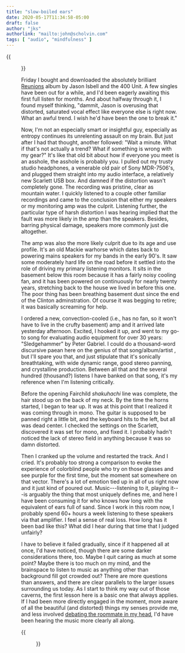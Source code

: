 ```yaml
---
title: "slow-boiled ears"
date: 2020-05-17T11:34:58-05:00
draft: false
author: "jks"
authorlink: "mailto:john@scholvin.com"
tags: [ "audio", "mindfulness" ]
---
```


{{<figure src="/2020/img/IMG_0059.jpg">}}

Friday I bought and downloaded the absolutely brilliant [Reunions](https://orcd.co/reunions) album by Jason Isbell and the 400 Unit. A few singles have been out for a while, and I'd been eagerly awaiting this first full listen for months. And about halfway through it, I found myself thinking, "dammit, Jason is overusing that distorted, saturated vocal effect like everyone else is right now. What an awful trend. I wish he'd have been the one to break it."

Now, I'm not an especially smart or insightful guy, especially as entropy continues its unrelenting assault on my brain. But just after I had that thought, another followed: "Wait a minute. What if that's not actually a trend? What if something is wrong with my gear?" It's like that old bit about how if everyone you meet is an asshole, the asshole is probably you. I pulled out my trusty studio headphones, a venerable old pair of Sony MDR-7506's, and plugged them straight into my audio interface, a relatively new Scarlett USB box. And damned if the distortion wasn't completely gone. The recording was pristine, clear as mountain water. I quickly listened to a couple other familiar recordings and came to the conclusion that either my speakers or my monitoring amp was the culprit. Listening further, the particular type of harsh distortion I was hearing implied that the fault was more likely in the amp than the speakers. Besides, barring physical damage, speakers more commonly just die altogether.

The amp was also the more likely culprit due to its age and use profile. It's an old Mackie warhorse which dates back to powering mains speakers for my bands in the early 90's. It saw some moderately hard life on the road before it settled into the role of driving my primary listening monitors. It sits in the basement below this room because it has a fairly noisy cooling fan, and it has been powered on continuously for nearly twenty years, stretching back to the house we lived in before this one. The poor thing has been breathing basement dust since the end of the Clinton adminstration. Of course it was begging to retire; it was basically screaming for help.

I ordered a new, convection-cooled (i.e., has no fan, so it won't have to live in the crufty basement) amp and it arrived late yesterday afternoon. Excited, I hooked it up, and went to my go-to song for evaluating audio equipment for over 30 years: "Sledgehammer" by Peter Gabriel. I could do a thousand-word discursive paean here on the genius of that song/album/artist , but I'll spare you that, and just stipulate that it's sonically breathtaking, with wide dynamic range, good stereo panning, and crystalline production. Between all that and the several hundred (thousand?) listens I have banked on that song, it's my reference when I'm listening critically.

Before the opening Fairchild _shakuhachi_ line was complete, the hair stood up on the back of my neck. By the time the horns started, I began to tear up. It was at this point that I realized it was coming through in mono. The guitar is supposed to be panned right a little bit, and the keyboard hits to the left, but all was dead center. I checked the settings on the Scarlett, discovered it was set for mono, and fixed it. I probably hadn't noticed the lack of stereo field in anything because it was so damn distorted.

Then I cranked up the volume and restarted the track. And I cried. It's probably too strong a comparison to evoke the experience of colorblind people who try on those glasses and see purple for the first time, but the moment sat somewhere on that vector. There's a lot of emotion tied up in all of us right now and it just kind of poured out. Music---listening to it, playing it---is arguably the thing that most uniquely defines me, and here I have been consuming it for who knows how long with the equivalent of ears full of sand. Since I work in this room now, I probably spend 60+ hours a week listening to these speakers via that amplifier. I feel a sense of real loss. How long has it been bad like this? What did I hear during that time that I judged unfairly? 

I have to believe it failed gradually, since if it happened all at once, I'd have noticed, though there are some darker considerations there, too. Maybe I quit caring as much at some point? Maybe there is too much on my mind, and the brainspace to listen to music as anything other than background fill got crowded out? There are more questions than answers, and there are clear parallels to the larger issues surrounding us today. As I start to think my way out of those caverns, the first lesson here is a basic one that always applies. If I had been more directly engaged in the moment, more aware of all the beautiful (and distorted) things my senses provide me, and less involved [debating the roommate in my head](https://untetheredsoul.com/untethered-soul), I'd have been hearing the music more clearly all along.

{{<figure src="/2020/img/levels.gif">}}
